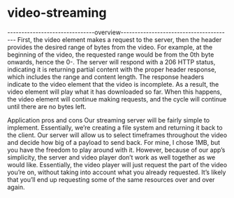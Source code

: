 # video-streaming
-------------------------------overview----------------------------------------
First, the video element makes a request to the server, then the header provides the desired range of bytes from the video. For example, at the beginning of the video, the requested range would be from the 0th byte onwards, hence the 0-. The server will respond with a 206 HTTP status, indicating it is returning partial content with the proper header response, which includes the range and content length.
The response headers indicate to the video element that the video is incomplete. As a result, the video element will play what it has downloaded so far. When this happens, the video element will continue making requests, and the cycle will continue until there are no bytes left.

Application pros and cons
Our streaming server will be fairly simple to implement. Essentially, we’re creating a file system and returning it back to the client. Our server will allow us to select timeframes throughout the video and decide how big of a payload to send back. For mine, I chose 1MB, but you have the freedom to play around with it.
However, because of our app’s simplicity, the server and video player don’t work as well together as we would like. Essentially, the video player will just request the part of the video you’re on, without taking into account what you already requested. It’s likely that you’ll end up requesting some of the same resources over and over again.